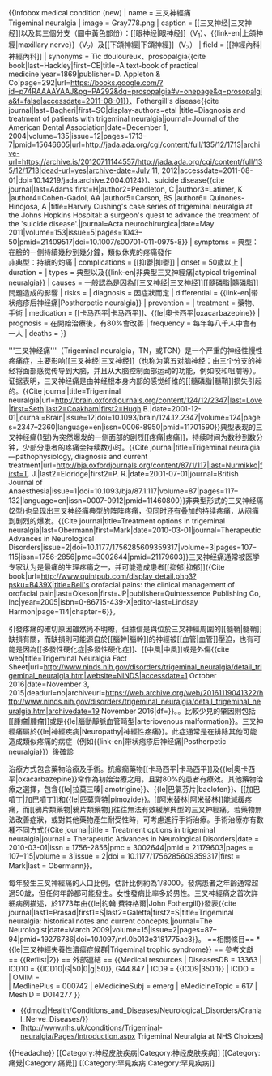 {{Infobox medical condition (new)
| name            = 三叉神經痛<br/>Trigeminal neuralgia
| image           = Gray778.png
| caption         = [[三叉神经|三叉神经]]以及其三個分支（圖中黃色部份）：[[眼神经|眼神经]]（V<sub>1</sub>）、{{link-en|上頜神經|maxillary nerve}}（V<sub>2</sub>）及[[下頜神經|下頜神經]]（V<sub>3</sub>）
| field           = [[神經內科|神經內科]]
| synonyms        = Tic douloureux<ref name=NIH2015/>、prosopalgia<ref name=Hackley1869>{{cite book|last=Hackley|first=CE|title=A text-book of practical medicine|year=1869|publisher=D. Appleton & Co|page=292|url=https://books.google.com/?id=p74RAAAAYAAJ&pg=PA292&dq=prosopalgia#v=onepage&q=prosopalgia&f=false|accessdate=2011-08-01}}</ref>、Fothergill's disease<ref name=Bagheri2004>{{cite journal|last=Bagheri|first=SC|display-authors=etal |title=Diagnosis and treatment of patients with trigeminal neuralgia|journal=Journal of the American Dental Association|date=December 1, 2004|volume=135|issue=12|pages=1713–7|pmid=15646605|url=http://jada.ada.org/cgi/content/full/135/12/1713|archive-url=https://archive.is/20120711144557/http://jada.ada.org/cgi/content/full/135/12/1713|dead-url=yes|archive-date=July 11, 2012|accessdate=2011-08-01|doi=10.14219/jada.archive.2004.0124}}</ref>、suicide disease<ref name="Adams 1043–50">{{cite journal|last=Adams|first=H|author2=Pendleton, C |author3=Latimer, K |author4=Cohen-Gadol, AA |author5=Carson, BS |author6= Quinones-Hinojosa, A |title=Harvey Cushing's case series of trigeminal neuralgia at the Johns Hopkins Hospital: a surgeon's quest to advance the treatment of the 'suicide disease'.|journal=Acta neurochirurgica|date=May 2011|volume=153|issue=5|pages=1043–50|pmid=21409517|doi=10.1007/s00701-011-0975-8}}</ref>
| symptoms        = 典型：在臉的一側持續幾秒到幾分鐘，類似休克的疼痛發作<ref name=NIH2015/><br>非典型：持續的灼痛<ref name=NIH2015/>
| complications   = [[抑鬱|抑鬱]]<ref name=Okeson2005/>
| onset           = 50歲以上<ref name=NIH2015/>
| duration        = 
| types           = 典型以及{{link-en|非典型三叉神經痛|atypical trigeminal neuralgia}}<ref name=NIH2015/>
| causes          = 一般認為是因為[[三叉神经|三叉神经]][[髓磷脂|髓磷脂]]問題造成的影響<ref name=NIH2015/><ref name=Ob2010/>
| risks           = 
| diagnosis       = 因症狀而定<ref name=NIH2015/>
| differential    = {{link-en|带状疱疹后神经痛|Postherpetic neuralgia}}<ref name=NIH2015/>
| prevention      = 
| treatment       = 藥物、手術<ref name=NIH2015/>
| medication      = [[卡马西平|卡马西平]]、{{le|奧卡西平|oxacarbazepine}}<ref name=Ob2010/>
| prognosis       = 在開始治療後，有80%會改善<ref name=Ob2010/>
| frequency       = 每年每八千人中會有一人<ref name=NIH2015/>
| deaths          = 
}}
<!--定義及症狀-->
'''三叉神经痛'''（Trigeminal neuralgia，TN，或TGN）是一个严重的神经性慢性疼痛症，主要影响[[三叉神经|三叉神经]]（也称为第五对脑神经：由三个分支的神经将面部感觉传导到大脑，并且从大脑控制面部运动的功能，例如咬和咀嚼等）。证据表明，三叉神经痛是由神经根本身内部的感觉纤维的[[髓磷脂|髓鞘]]损失引起的。<ref>{{Cite journal|title=Trigeminal neuralgia|url=http://brain.oxfordjournals.org/content/124/12/2347|last=Love|first=Seth|last2=Coakham|first2=Hugh B.|date=2001-12-01|journal=Brain|issue=12|doi=10.1093/brain/124.12.2347|volume=124|pages=2347–2360|language=en|issn=0006-8950|pmid=11701590}}</ref>典型表现的三叉神经痛(1型)为突然爆发的一侧面部的剧烈[[疼痛|疼痛]]，持续时间为数秒到数分钟，少部分患者的疼痛会持续数小时。<ref>{{Cite journal|title=Trigeminal neuralgia—pathophysiology, diagnosis and current treatment|url=http://bja.oxfordjournals.org/content/87/1/117|last=Nurmikko|first=T. J.|last2=Eldridge|first2=P. R.|date=2001-07-01|journal=British Journal of Anaesthesia|issue=1|doi=10.1093/bja/87.1.117|volume=87|pages=117–132|language=en|issn=0007-0912|pmid=11460800}}</ref>非典型形式的三叉神经痛(2型)也呈现出三叉神经痛典型的阵阵疼痛，但同时还有叠加的持续疼痛，从闷痛到剧烈的爆发。<ref name=":0">{{Cite journal|title=Treatment options in trigeminal neuralgia|last=Obermann|first=Mark|date=2010-03-01|journal=Therapeutic Advances in Neurological Disorders|issue=2|doi=10.1177/1756285609359317|volume=3|pages=107–115|issn=1756-2856|pmc=3002644|pmid=21179603}}</ref>三叉神经痛通常被医学专家认为是最痛的生理疼痛之一，并可能造成患者[[抑郁|抑郁]]<ref name="Okeson 2005 114">{{Cite book|url=http://www.quintpub.com/display_detail.php3?psku=B439X|title=Bell's orofacial pains: the clinical management of orofacial pain|last=Okeson|first=JP|publisher=Quintessence Publishing Co, Inc|year=2005|isbn=0-86715-439-X|editor-last=Lindsay Harmon|page=114|chapter=6}}</ref>。

<!-- 病因及診斷 -->
引發疼痛的確切原因雖然尚不明瞭，但據信是與位於三叉神經周圍的[[髓鞘|髓鞘]]缺損有關<ref name=NIH2015/><ref name=Ob2010/>，而缺損則可能源自於[[腦幹|腦幹]]的神經被[[血管|血管]]壓迫，也有可能是因為[[多發性硬化症|多發性硬化症]]、[[中風|中風]]或是外傷<ref name=NIH2015>{{cite web|title=Trigeminal Neuralgia Fact Sheet|url=http://www.ninds.nih.gov/disorders/trigeminal_neuralgia/detail_trigeminal_neuralgia.htm|website=NINDS|accessdate=1 October 2016|date=November 3, 2015|deadurl=no|archiveurl=https://web.archive.org/web/20161119041322/http://www.ninds.nih.gov/disorders/trigeminal_neuralgia/detail_trigeminal_neuralgia.htm|archivedate=19 November 2016|df=}}</ref>。。比較少見的肇因則包括[[腫瘤|腫瘤]]或是{{le|腦動靜脈血管畸型|arteriovenous malformation}}<ref name=NIH2015/>。三叉神經痛屬於{{le|神經疾病|Neuropathy|神經性疼痛}}<ref name=NIH2015/>。此症通常是在排除其他可能造成類似疼痛的病症（例如{{link-en|带状疱疹后神经痛|Postherpetic neuralgia}}）後確診<ref name=NIH2015/>

<!-- 治療 -->
治療方式包含藥物治療及手術<ref name=NIH2015/>。抗癲癇藥物[[卡马西平|卡马西平]]及{{le|奧卡西平|oxacarbazepine}}常作為初始治療之用，且對80%的患者有療效<ref name=Ob2010/>。其他藥物治療之選擇，包含{{le|拉莫三嗪|Iamotrigine}}、{{le|巴氯芬片|baclofen}}、[[加巴噴丁|加巴噴丁]]和{{le|匹莫齊特|pimozide}}<ref name=Ob2010/>。[[阿米替林|阿米替林]]能減緩疼痛，而[[鴉片類藥物|鴉片類藥物]]往往無法有效緩解典型的三叉神經痛<ref name=NIH2015/>。若藥物無法改善症狀，或對其他藥物產生耐受性時，可考慮進行手術治療。手術治療亦有數種不同方式<ref name=Ob2010>{{Cite journal|title = Treatment options in trigeminal neuralgia|journal = Therapeutic Advances in Neurological Disorders|date = 2010-03-01|issn = 1756-2856|pmc = 3002644|pmid = 21179603|pages = 107–115|volume = 3|issue = 2|doi = 10.1177/1756285609359317|first = Mark|last = Obermann}}</ref>。

<!-- 流行病學及歷史 -->
每年發生三叉神經痛的人口比例，估計比例約為1/8000<ref name=NIH2015/>。發病患者之年齡通常超過50歲，但任何年齡都可能發生<ref name=NIH2015/>。女性發病比率多於男性<ref name=NIH2015/>。三叉神經痛之首次詳細病例描述，於1773年由{{le|約翰·費特格爾|John Fothergill}}發表<ref>{{cite journal|last1=Prasad|first1=S|last2=Galetta|first2=S|title=Trigeminal neuralgia: historical notes and current concepts.|journal=The Neurologist|date=March 2009|volume=15|issue=2|pages=87–94|pmid=19276786|doi=10.1097/nrl.0b013e3181775ac3}}</ref>。
==相關條目==
*{{le|三叉神經失養性潰瘍症候群|Trigeminal trophic syndrome}}
== 參考文獻 ==
{{Reflist|2}}
== 外部連結 ==
{{Medical resources
|  DiseasesDB      = 13363 
|  ICD10           = {{ICD10|G|50|0|g|50}}, G44.847 
|  ICD9            = {{ICD9|350.1}} 
|  ICDO            =  
|  OMIM            =  
|  MedlinePlus     = 000742 
|  eMedicineSubj   = emerg 
|  eMedicineTopic  = 617 
|  MeshID          = D014277
}}
* {{dmoz|Health/Conditions_and_Diseases/Neurological_Disorders/Cranial_Nerve_Diseases/}}
* [http://www.nhs.uk/conditions/Trigeminal-neuralgia/Pages/Introduction.aspx Trigeminal Neuralgia at NHS Choices]
<!---{{PNS diseases of the nervous system}}-->
{{Headache}}
[[Category:神经皮肤疾病|Category:神经皮肤疾病]]
[[Category:痛覺|Category:痛覺]]
[[Category:罕見疾病|Category:罕見疾病]]